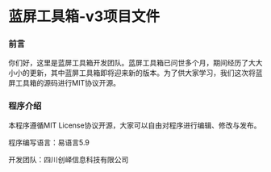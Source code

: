 # 蓝屏工具箱-v3项目文件
### 前言
你们好，这里是蓝屏工具箱开发团队。蓝屏工具箱已问世多个月，期间经历了大大小小的更新，其中蓝屏工具箱即将迎来新的版本。为了供大家学习，我们这次将蓝屏工具箱的源码进行MIT协议开源。
### 程序介绍
本程序遵循MIT License协议开源，大家可以自由对程序进行编辑、修改与发布。

程序编写语言：易语言5.9

开发团队：四川创峄信息科技有限公司
